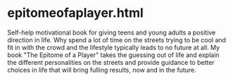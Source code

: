 # epitomeofaplayer.html
Self-help motivational book for giving teens and young adults a positive direction in life.
Why spend a lot of time on the streets trying to be cool and fit in with the crowd and the lifestyle typically leads to no future at all.
My book "The Epitome of a Player" takes the guessing out of life and explain the different personalities on the streets and provide
guidance to better choices in life that will bring fulling results, now and in the future.
